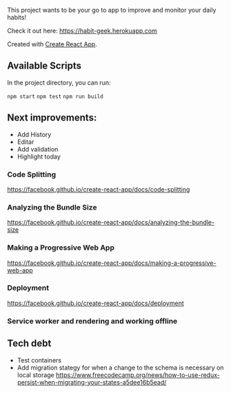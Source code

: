 This project wants to be your go to app to improve and monitor your daily habits!

Check it out here: https://habit-geek.herokuapp.com

Created with [Create React App](https://github.com/facebook/create-react-app).

## Available Scripts

In the project directory, you can run:

`npm start`
`npm test`
`npm run build`

## Next improvements:

- Add History
- Editar
- Add validation
- Highlight today

### Code Splitting

https://facebook.github.io/create-react-app/docs/code-splitting

### Analyzing the Bundle Size

https://facebook.github.io/create-react-app/docs/analyzing-the-bundle-size

### Making a Progressive Web App

https://facebook.github.io/create-react-app/docs/making-a-progressive-web-app

### Deployment

https://facebook.github.io/create-react-app/docs/deployment

### Service worker and rendering and working offline

## Tech debt

- Test containers
- Add migration stategy for when a change to the schema is necessary on local storage
  https://www.freecodecamp.org/news/how-to-use-redux-persist-when-migrating-your-states-a5dee16b5ead/

